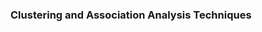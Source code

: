 ### Clustering and Association Analysis Techniques

<!-- 
1. K-means clustering
2. Mean shift clustering
3. DBSCAN clustering
4. Gaussian mixture models
5. Hierarchical clustering
6. Apriori algorithm
 -->